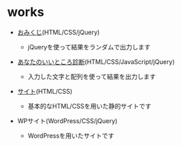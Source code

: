 # works

- <a href="contact.html">おみくじ</a>(HTML/CSS/jQuery)
   - jQueryを使って結果をランダムで出力します
  
- <a href="https://hone-taro.github.io/works/assessment/">あなたのいいところ診断</a>(HTML/CSS/JavaScript/jQuery)
   - 入力した文字と配列を使って結果を出力します
  
- <a href="https://github.com/hone-taro/works/blob/master/n-aquarium/index.html">サイト</a>(HTML/CSS)
   - 基本的なHTML/CSSを用いた静的サイトです
 
- WPサイト(WordPress/CSS/jQuery)
   - WordPressを用いたサイトです
